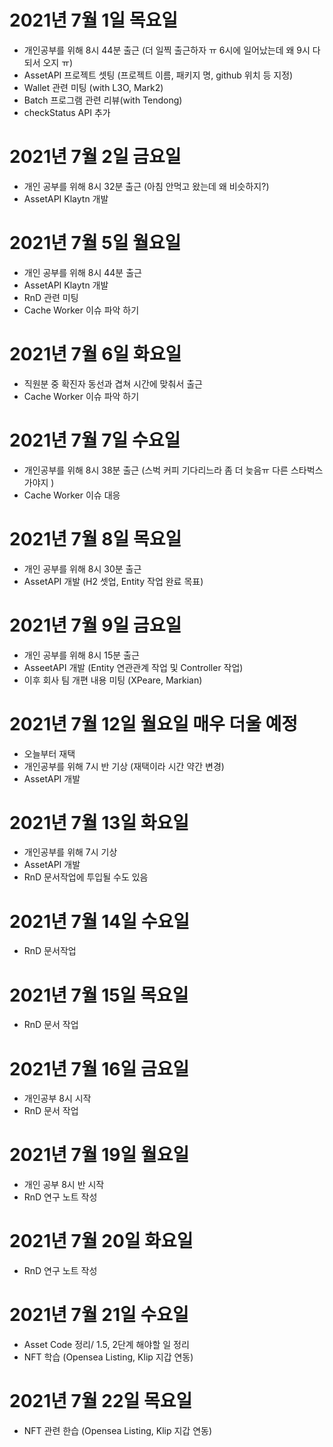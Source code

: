 
# 2021년 7월 1일 목요일 

- 개인공부를 위해 8시 44분 출근 (더 일찍 출근하자 ㅠ 6시에 일어났는데 왜 9시 다되서 오지 ㅠ)
- AssetAPI 프로젝트 셋팅 (프로젝트 이름, 패키지 명, github 위치 등 지정)
- Wallet 관련 미팅 (with L3O, Mark2)
- Batch 프로그램 관련 리뷰(with Tendong)
- checkStatus API 추가 


# 2021년 7월 2일 금요일 

- 개인 공부를 위해 8시 32분 출근 (아침 안먹고 왔는데 왜 비슷하지?)
- AssetAPI Klaytn 개발 

# 2021년 7월 5일 월요일 

- 개인 공부를 위해 8시 44분 출근 
- AssetAPI Klaytn 개발
- RnD 관련 미팅 
- Cache Worker 이슈 파악 하기 

# 2021년 7월 6일 화요일 

- 직원분 중 확진자 동선과 겹쳐 시간에 맞춰서 출근 
- Cache Worker 이슈 파악 하기 

# 2021년 7월 7일 수요일 

- 개인공부를 위해 8시 38분 출근 (스벅 커피 기다리느라 좀 더 늦음ㅠ 다른 스타벅스 가야지 )
- Cache Worker 이슈 대응 

# 2021년 7월 8일 목요일 

- 개인 공부를 위해 8시 30분 출근 
- AssetAPI 개발 (H2 셋업, Entity 작업 완료 목표)

# 2021년 7월 9일 금요일 

- 개인 공부를 위해 8시 15분 출근 
- AsseetAPI 개발 (Entity 연관관계 작업 및 Controller 작업)
- 이후 회사 팀 개편 내용 미팅 (XPeare, Markian)

# 2021년 7월 12일 월요일 매우 더울 예정

- 오늘부터 재택 
- 개인공부를 위해 7시 반 기상 (재택이라 시간 약간 변경) 
- AssetAPI 개발 

# 2021년 7월 13일 화요일 

- 개인공부를 위해 7시 기상 
- AssetAPI 개발 
- RnD 문서작업에 투입될 수도 있음 

# 2021년 7월 14일 수요일 

- RnD 문서작업 

# 2021년 7월 15일 목요일 

- RnD 문서 작업 


# 2021년 7월 16일 금요일 

- 개인공부 8시 시작 
- RnD 문서 작업 

# 2021년 7월 19일 월요일 

- 개인 공부 8시 반 시작 
- RnD 연구 노트 작성 

# 2021년 7월 20일 화요일 

- RnD 연구 노트 작성

# 2021년 7월 21일 수요일 

- Asset Code 정리/ 1.5, 2단계 해야할 일 정리 
- NFT 학습 (Opensea Listing, Klip 지갑 연동)

# 2021년 7월 22일 목요일 

- NFT 관련 한습 (Opensea Listing, Klip 지갑 연동)
